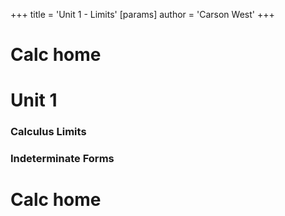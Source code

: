 +++
 title = 'Unit 1 - Limits'
[params]
	author = 'Carson West'
+++
# Calc home

# Unit 1
### Calculus Limits
### Indeterminate Forms

# Calc home